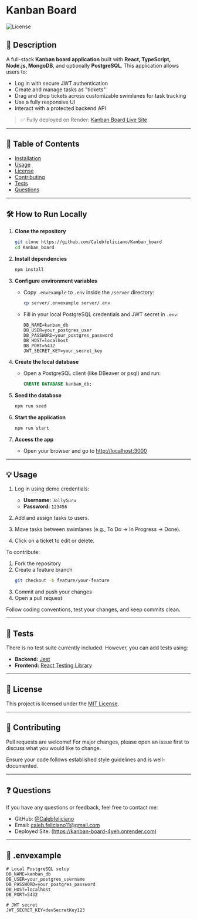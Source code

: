 # Kanban Board

![License](https://img.shields.io/badge/License-MIT-blue.svg)

## 🚀 Description

A full-stack **Kanban board application** built with **React, TypeScript, Node.js, MongoDB**, and optionally **PostgreSQL**. This application allows users to:

- Log in with secure JWT authentication
- Create and manage tasks as "tickets"
- Drag and drop tickets across customizable swimlanes for task tracking
- Use a fully responsive UI
- Interact with a protected backend API

> ✅ Fully deployed on Render: [Kanban Board Live Site](https://kanban-board-4yeh.onrender.com)

---

## 📁 Table of Contents

- [Installation](#installation)
- [Usage](#usage)
- [License](#license)
- [Contributing](#contributing)
- [Tests](#tests)
- [Questions](#questions)

---

## 🛠️ How to Run Locally

1. **Clone the repository**
    ```bash
    git clone https://github.com/Calebfeliciano/Kanban_board
    cd Kanban_board
    ```

2. **Install dependencies**
    ```bash
    npm install
    ```

3. **Configure environment variables**
    - Copy `.envexample` to `.env` inside the `/server` directory:
      ```bash
      cp server/.envexample server/.env
      ```
    - Fill in your local PostgreSQL credentials and JWT secret in `.env`:
      ```env
      DB_NAME=kanban_db
      DB_USER=your_postgres_user
      DB_PASSWORD=your_postgres_password
      DB_HOST=localhost
      DB_PORT=5432
      JWT_SECRET_KEY=your_secret_key
      ```

4. **Create the local database**
    - Open a PostgreSQL client (like DBeaver or psql) and run:
      ```sql
      CREATE DATABASE kanban_db;
      ```

5. **Seed the database**
    ```bash
    npm run seed
    ```

6. **Start the application**
    ```bash
    npm run start
    ```

7. **Access the app**
    - Open your browser and go to [http://localhost:3000](http://localhost:3000)

---

## 💡 Usage

1. Log in using demo credentials:
   - **Username:** `JollyGuru`
   - **Password:** `123456`

2. Add and assign tasks to users.
3. Move tasks between swimlanes (e.g., To Do → In Progress → Done).
4. Click on a ticket to edit or delete.

To contribute:

1. Fork the repository
2. Create a feature branch
    ```bash
    git checkout -b feature/your-feature
    ```
3. Commit and push your changes
4. Open a pull request

Follow coding conventions, test your changes, and keep commits clean.

---

## 🧪 Tests

There is no test suite currently included. However, you can add tests using:

- **Backend:** [Jest](https://jestjs.io/)
- **Frontend:** [React Testing Library](https://testing-library.com/)

---

## 📜 License

This project is licensed under the [MIT License](https://opensource.org/licenses/MIT).

---

## 🤝 Contributing

Pull requests are welcome! For major changes, please open an issue first to discuss what you would like to change.

Ensure your code follows established style guidelines and is well-documented.

---

## ❓ Questions

If you have any questions or feedback, feel free to contact me:

- GitHub: [@Calebfeliciano](https://github.com/Calebfeliciano)
- Email: [caleb.feliciano11@gmail.com](mailto:caleb.feliciano11@gmail.com)
- Deployed Site: (https://kanban-board-4yeh.onrender.com)

---

## 📄 .envexample

```env
# Local PostgreSQL setup
DB_NAME=kanban_db
DB_USER=your_postgres_username
DB_PASSWORD=your_postgres_password
DB_HOST=localhost
DB_PORT=5432

# JWT secret
JWT_SECRET_KEY=devSecretKey123
```

